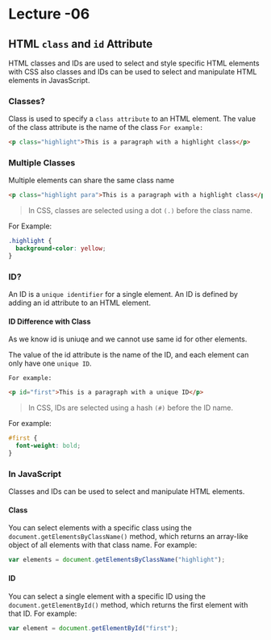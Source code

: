 # Lecture -06

## HTML `class` and `id` Attribute

HTML classes and IDs are used to select and style specific HTML elements with CSS also classes and IDs can be used to select and manipulate HTML elements in JavasScript.

### Classes?

Class is used to specify a `class attribute` to an HTML element. The value of the class attribute is the name of the class `For example:`

```html
<p class="highlight">This is a paragraph with a highlight class</p>
```

### Multiple Classes

Multiple elements can share the same class name

```html
<p class="highlight para">This is a paragraph with a highlight class</p>
```

>In CSS, classes are selected using a dot `(.)` before the class name.

For Example:

```css
.highlight {
  background-color: yellow;
}
```

### ID?

An ID is a `unique identifier` for a single element. An ID is defined by adding an id attribute to an HTML element.

#### ID Difference with Class

As we know id is uniuqe and we cannot use same id for other elements.

The value of the id attribute is the name of the ID, and each element can only have one `unique ID`.

 `For example:`

```html
<p id="first">This is a paragraph with a unique ID</p>
```

>In CSS, IDs are selected using a hash `(#)` before the ID name.

For example:

```css
#first {
  font-weight: bold;
}
```

### In JavaScript

Classes and IDs can be used to select and manipulate HTML elements.

#### Class

You can select elements with a specific class using the `document.getElementsByClassName()` method, which returns an array-like object of all elements with that class name. For example:

```js
var elements = document.getElementsByClassName("highlight");
```

#### ID

You can select a single element with a specific ID using the `document.getElementById()` method, which returns the first element with that ID. For example:

```js
var element = document.getElementById("first");

```
